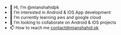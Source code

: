 - 👋 Hi, I’m @mianshahidpk
- 👀 I’m interested in Android & iOS App development
- 🌱 I’m currently learning aws and google cloud
- 💞️ I’m looking to collaborate on Android & iOS projects
- 📫 How to reach me contact@mianshahid.pk

<!---
mianshahidpk/mianshahidpk is a ✨ special ✨ repository because its `README.md` (this file) appears on your GitHub profile.
You can click the Preview link to take a look at your changes.
--->

